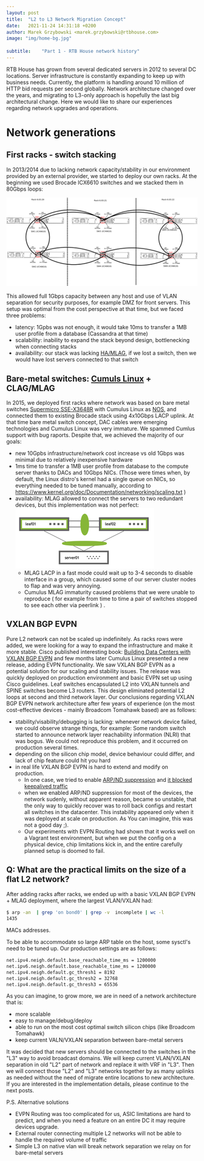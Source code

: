 ```yaml
---
layout: post
title:  "L2 to L3 Network Migration Concept"
date:   2021-11-24 14:31:18 +0200
author: Marek Grzybowski <marek.grzybowski@rtbhouse.com>
image: "img/home-bg.jpg"

subtitle:    "Part 1 - RTB House network history"
---
```



RTB House has grown from several dedicated servers in 2012 to several DC locations.
Server infrastructure is constantly expanding to keep up with business needs.
Currently, the platform is handling around 10 million of HTTP bid requests per second globally.
Network architecture changed over the years, and migrating to L3-only approach is hopefully the last big architectural change.
Here we would like to share our experiences regarding network upgrades and operations.


# Network generations

## First racks - switch stacking
In 2013/2014 due to lacking network capacity/stability in our environment provided by an external provider, we started to deploy our own racks.
At the beginning we used Brocade ICX6610 switches and we stacked them in 80Gbps loops:

![image alt <>](/pics/brocade-stack-2014-03.png)

This allowed full 1Gbps capacity between any host and use of VLAN separation for security purposes, for example 
DMZ for front servers. This setup was optimal from the cost perspective at that time, but we faced three problems:

  - latency: 1Gpbs was not enough, it would take 10ms to transfer a 1MB user profile from a database (Cassandra at that time)
  - scalability: inability to expand the stack beyond design, bottlenecking when connecting stacks
  - availability:  our stack was lacking [HA/MLAG](https://en.wikipedia.org/wiki/Multi-chassis_link_aggregation_group), if we lost a switch, then we would have lost servers connected to that switch


## Bare-metal switches: [Cumuls Linux](https://www.nvidia.com/en-us/networking/ethernet-switching/cumulus-linux/) + CLAG/MLAG

In 2015, we deployed first racks where network was based on bare metal switches [Supermicro SSE-X3648R](https://www.supermicro.com/en/products/accessories/networking/sse-x3648s.php) 
with Cumulus Linux as [NOS](https://en.wikipedia.org/wiki/Network_operating_system), and connected them to existing Brocade stack using 4x10Gbps LACP uplink.
At that time bare metal switch concept, DAC cables were emerging technologies and Cumulus Linux was very immature. We spammed Cumlus support with bug raports.
Despite that, we achieved the majority of our goals:

  - new 10Gpbs infrastructure/network cost increase vs old 1Gbps was minimal due to relatively inexpensive hardware
  - 1ms time to transfer a 1MB user profile from database to the compute server thanks to DACs and 10Gbps NICs.
   (Those were times when, by default, the Linux distro's kernel had a single queue on NICs,
    so everything needed to be tuned manually, according to https://www.kernel.org/doc/Documentation/networking/scaling.txt )
  - availability: MLAG allowed to connect the servers to two redundant devices, but this implementation was not perfect:
  ![image alt <>](/pics/mlag-basic-setup.png)
    - MLAG LACP in a fast mode could wait up to 3-4 seconds to disable interface in a group, 
      which caused some of our server cluster nodes to flap and was very annoying.
    - Cumulus MLAG immaturity caused problems that we were unable to reproduce ( for example from time to time a pair of switches stopped to see each other via peerlink ) .

## VXLAN BGP EVPN
Pure L2 network can not be scaled up indefinitely. As racks rows were added,
we were looking for a way to expand the infrastructure and make it more stable.
Cisco published interesting book: [Building Data Centers with VXLAN BGP EVPN](https://www.oreilly.com/library/view/building-data-centers/9780134514895/)
and few months later Cumulus Linux presented a new release, adding EVPN functionality.
We saw VXLAN BGP EVPN as a potential solution for our scaling and stability issues.
The release was quickly deployed on production environment and basic EVPN set up using Cisco guidelines.
Leaf switches encapsulated L2 into VXLAN tunnels and SPINE switches become L3 routers.
This design eliminated potential L2 loops at second and third network layer.
Our conclusions regarding VXLAN BGP EVPN network architecture after few years of experience
(on the most cost-effective devices - mainly Broadcom Tomahawk based) are as follows:

  - stability/visability/debugging is lacking: whenever network device failed, we could observe strange things, for example: Some random switch started to announce network layer reachability information (NLRI) that was bogus.
   We could not reproduce this problem, and it occurred on production several times. 
  - depending on the silicon chip model, device behaviour could differ, and lack of chip feature could hit you hard
  - in real life VXLAN BGP EVPN is hard to extend and modify on production. 
    - In one case, we tried to enable [ARP/ND suppression](https://docs.nvidia.com/networking-ethernet-software/cumulus-linux-42/Network-Virtualization/Ethernet-Virtual-Private-Network-EVPN/Basic-Configuration/#arp) and [it blocked keepalived traffic](https://github.com/mgrzybowski/cldemo-arp-suppression-test#garp-flood---is-suppres)
    - when we enabled ARP/ND suppression for most of the  devices, the network sudenly, without apparent reason, became so unstable, 
      that the only way to quickly recover was to roll back configs and restart all switches in the datacenter.
      This instability appeared only when it was deployed at scale on production. As You can imagine, this was not a good day ;).
    - Our experiments with EVPN Routing had shown that it works well on a Vagrant test environment, but when we put the config on a physical device, chip limitations kick in,
      and the entire carefully planned setup is doomed to fail.

## Q: What are the practical limits on the size of a flat L2 network?

After adding racks after racks, we ended up with a basic VXLAN BGP EVPN + MLAG deployment, where the largest VLAN/VXLAN had:

```bash
$ arp -an  | grep 'on bond0' | grep -v  incomplete | wc -l 
1435
````
MACs addresses.

To be able to accommodate so large ARP table on the host, some sysctl's need to be tuned up. Our production settings are as follows:
```
net.ipv4.neigh.default.base_reachable_time_ms = 1200000
net.ipv6.neigh.default.base_reachable_time_ms = 1200000
net.ipv4.neigh.default.gc_thresh1 = 8192
net.ipv4.neigh.default.gc_thresh2 = 32768
net.ipv4.neigh.default.gc_thresh3 = 65536
```

As you can imagine, to grow more,  we are in need of a network architecture that is:
  - more scalable
  - easy to manage/debug/deploy 
  - able to run on the most cost optimal switch silicon chips (like Broadcom Tomahawk) 
  - keep current VALN/VXLAN separation between bare-metal servers

It was decided that new servers should be connected to the switches in the "L3" way to avoid broadcast domains.
We will keep current VLAN/VXLAN separation in old "L2" part of network and replace it with VRF in "L3".
Then we will connect those  "L2" and "L3" networks together by as many uplinks as needed 
without the need of migrate entire locations to new architecture.
If you are interested in the implementation details, please continue to the next posts. 

P.S. Alternative solutions
  * EVPN Routing was too complicated for us, ASIC limitations are hard to predict, and when you need a feature on an entire DC it may require devices upgrade.
  * External router connecting multiple L2 networks will not be able to handle the required volume of traffic
  * Simple L3 on native vlan will break network separation we relay on for bare-metal servers
